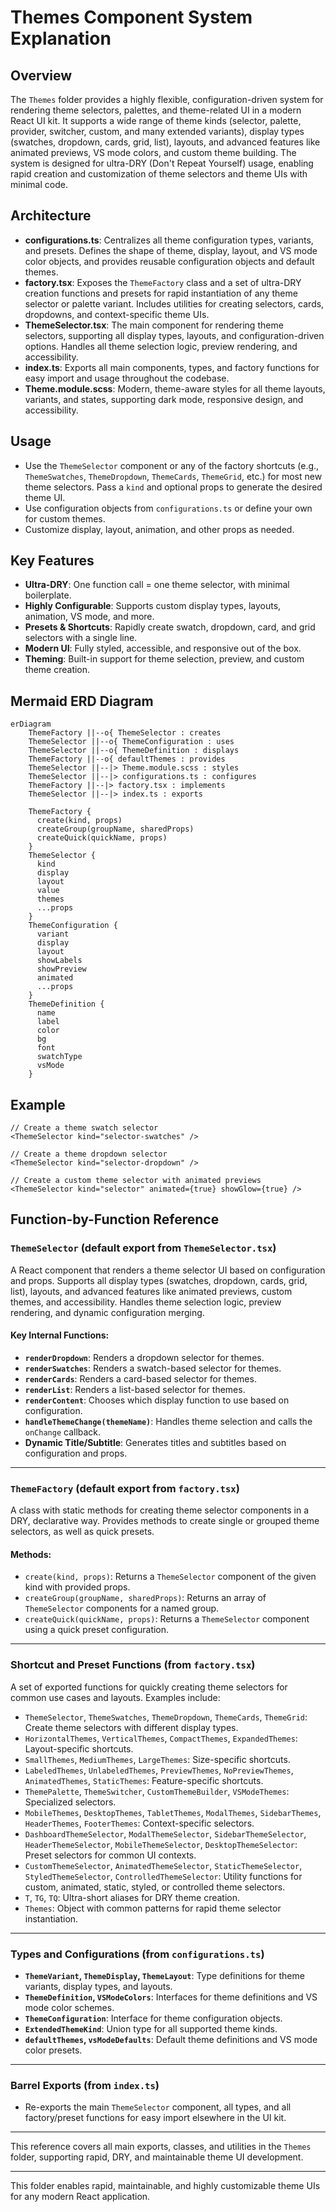 # Themes Component System Explanation

## Overview

The `Themes` folder provides a highly flexible, configuration-driven system for rendering theme selectors, palettes, and theme-related UI in a modern React UI kit. It supports a wide range of theme kinds (selector, palette, provider, switcher, custom, and many extended variants), display types (swatches, dropdown, cards, grid, list), layouts, and advanced features like animated previews, VS mode colors, and custom theme building. The system is designed for ultra-DRY (Don't Repeat Yourself) usage, enabling rapid creation and customization of theme selectors and theme UIs with minimal code.

## Architecture

- **configurations.ts**: Centralizes all theme configuration types, variants, and presets. Defines the shape of theme, display, layout, and VS mode color objects, and provides reusable configuration objects and default themes.
- **factory.tsx**: Exposes the `ThemeFactory` class and a set of ultra-DRY creation functions and presets for rapid instantiation of any theme selector or palette variant. Includes utilities for creating selectors, cards, dropdowns, and context-specific theme UIs.
- **ThemeSelector.tsx**: The main component for rendering theme selectors, supporting all display types, layouts, and configuration-driven options. Handles all theme selection logic, preview rendering, and accessibility.
- **index.ts**: Exports all main components, types, and factory functions for easy import and usage throughout the codebase.
- **Theme.module.scss**: Modern, theme-aware styles for all theme layouts, variants, and states, supporting dark mode, responsive design, and accessibility.

## Usage

- Use the `ThemeSelector` component or any of the factory shortcuts (e.g., `ThemeSwatches`, `ThemeDropdown`, `ThemeCards`, `ThemeGrid`, etc.) for most new theme selectors. Pass a `kind` and optional props to generate the desired theme UI.
- Use configuration objects from `configurations.ts` or define your own for custom themes.
- Customize display, layout, animation, and other props as needed.

## Key Features

- **Ultra-DRY**: One function call = one theme selector, with minimal boilerplate.
- **Highly Configurable**: Supports custom display types, layouts, animation, VS mode, and more.
- **Presets & Shortcuts**: Rapidly create swatch, dropdown, card, and grid selectors with a single line.
- **Modern UI**: Fully styled, accessible, and responsive out of the box.
- **Theming**: Built-in support for theme selection, preview, and custom theme creation.

## Mermaid ERD Diagram

```mermaid
erDiagram
    ThemeFactory ||--o{ ThemeSelector : creates
    ThemeSelector ||--o{ ThemeConfiguration : uses
    ThemeSelector ||--o{ ThemeDefinition : displays
    ThemeFactory ||--o{ defaultThemes : provides
    ThemeSelector ||--|> Theme.module.scss : styles
    ThemeSelector ||--|> configurations.ts : configures
    ThemeFactory ||--|> factory.tsx : implements
    ThemeSelector ||--|> index.ts : exports

    ThemeFactory {
      create(kind, props)
      createGroup(groupName, sharedProps)
      createQuick(quickName, props)
    }
    ThemeSelector {
      kind
      display
      layout
      value
      themes
      ...props
    }
    ThemeConfiguration {
      variant
      display
      layout
      showLabels
      showPreview
      animated
      ...props
    }
    ThemeDefinition {
      name
      label
      color
      bg
      font
      swatchType
      vsMode
    }
```

## Example

```tsx
// Create a theme swatch selector
<ThemeSelector kind="selector-swatches" />

// Create a theme dropdown selector
<ThemeSelector kind="selector-dropdown" />

// Create a custom theme selector with animated previews
<ThemeSelector kind="selector" animated={true} showGlow={true} />
```

## Function-by-Function Reference

### `ThemeSelector` (default export from `ThemeSelector.tsx`)

A React component that renders a theme selector UI based on configuration and props. Supports all display types (swatches, dropdown, cards, grid, list), layouts, and advanced features like animated previews, custom themes, and accessibility. Handles theme selection logic, preview rendering, and dynamic configuration merging.

#### Key Internal Functions:

- **`renderDropdown`**: Renders a dropdown selector for themes.
- **`renderSwatches`**: Renders a swatch-based selector for themes.
- **`renderCards`**: Renders a card-based selector for themes.
- **`renderList`**: Renders a list-based selector for themes.
- **`renderContent`**: Chooses which display function to use based on configuration.
- **`handleThemeChange(themeName)`**: Handles theme selection and calls the `onChange` callback.
- **Dynamic Title/Subtitle**: Generates titles and subtitles based on configuration and props.

---

### `ThemeFactory` (default export from `factory.tsx`)

A class with static methods for creating theme selector components in a DRY, declarative way. Provides methods to create single or grouped theme selectors, as well as quick presets.

#### Methods:

- `create(kind, props)`: Returns a `ThemeSelector` component of the given kind with provided props.
- `createGroup(groupName, sharedProps)`: Returns an array of `ThemeSelector` components for a named group.
- `createQuick(quickName, props)`: Returns a `ThemeSelector` component using a quick preset configuration.

---

### Shortcut and Preset Functions (from `factory.tsx`)

A set of exported functions for quickly creating theme selectors for common use cases and layouts. Examples include:

- `ThemeSelector`, `ThemeSwatches`, `ThemeDropdown`, `ThemeCards`, `ThemeGrid`: Create theme selectors with different display types.
- `HorizontalThemes`, `VerticalThemes`, `CompactThemes`, `ExpandedThemes`: Layout-specific shortcuts.
- `SmallThemes`, `MediumThemes`, `LargeThemes`: Size-specific shortcuts.
- `LabeledThemes`, `UnlabeledThemes`, `PreviewThemes`, `NoPreviewThemes`, `AnimatedThemes`, `StaticThemes`: Feature-specific shortcuts.
- `ThemePalette`, `ThemeSwitcher`, `CustomThemeBuilder`, `VSModeThemes`: Specialized selectors.
- `MobileThemes`, `DesktopThemes`, `TabletThemes`, `ModalThemes`, `SidebarThemes`, `HeaderThemes`, `FooterThemes`: Context-specific selectors.
- `DashboardThemeSelector`, `ModalThemeSelector`, `SidebarThemeSelector`, `HeaderThemeSelector`, `MobileThemeSelector`, `DesktopThemeSelector`: Preset selectors for common UI contexts.
- `CustomThemeSelector`, `AnimatedThemeSelector`, `StaticThemeSelector`, `StyledThemeSelector`, `ControlledThemeSelector`: Utility functions for custom, animated, static, styled, or controlled theme selectors.
- `T`, `TG`, `TQ`: Ultra-short aliases for DRY theme creation.
- `Themes`: Object with common patterns for rapid theme selector instantiation.

---

### Types and Configurations (from `configurations.ts`)

- **`ThemeVariant`, `ThemeDisplay`, `ThemeLayout`**: Type definitions for theme variants, display types, and layouts.
- **`ThemeDefinition`, `VSModeColors`**: Interfaces for theme definitions and VS mode color schemes.
- **`ThemeConfiguration`**: Interface for theme configuration objects.
- **`ExtendedThemeKind`**: Union type for all supported theme kinds.
- **`defaultThemes`, `vsModeDefaults`**: Default theme definitions and VS mode color presets.

---

### Barrel Exports (from `index.ts`)

- Re-exports the main `ThemeSelector` component, all types, and all factory/preset functions for easy import elsewhere in the UI kit.

---

This reference covers all main exports, classes, and utilities in the `Themes` folder, supporting rapid, DRY, and maintainable theme UI development.

---

This folder enables rapid, maintainable, and highly customizable theme UIs for any modern React application.
